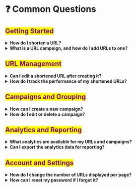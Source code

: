 # ❓ Common Questions

## <mark style="color:purple;">Getting Started</mark>

<details>

<summary><strong>How do I shorten a URL?</strong></summary>

To shorten a URL, follow these simple steps:

* Log in to your Blinks.to account.
* Navigate to the Dashboard. 'Shorten URL' section.
* Enter the URL you wish to shorten in the designated field.
* Click 'Shorten', and your new compact URL is ready to use!

[how-to-shorten-a-url.md](../shortening-urls/how-to-shorten-a-url.md "mention")

</details>

<details>

<summary><strong>What is a URL campaign, and how do I add URLs to one?</strong></summary>

A URL campaign is a way to group related URLs for tracking and analysis. To add a URL to a campaign:

* Shorten your URL or go to an existing shortened URL.
* Click on the 'Edit' button or select the URL and choose 'Add to Campaign' from the bulk action options.
* Select an existing campaign or create a new one.
* Save your changes, and the URL will be part of the selected campaign.

[bulk-edit-urls.md](../links-and-campaigns/bulk-edit-urls.md "mention")

</details>

## <mark style="color:purple;">URL Management</mark>

<details>

<summary><strong>Can I edit a shortened URL after creating it?</strong></summary>

Yes, you can edit the destination of a shortened URL as long as the shortened link has not received any clicks. To edit, go to the URL's component, click the 'Edit' button, make your changes, and save.

[customize-a-shortened-url.md](../shortening-urls/customize-a-shortened-url.md "mention")

</details>

<details>

<summary><strong>How do I track the performance of my shortened URLs?</strong></summary>

Tracking is done through the URL analytics feature. Click on the 'Analytics' icon next to the URL you wish to track to view detailed statistics including clicks, geographic data, referring platforms, and more.

[analytics-overview.md](../click-analytics/analytics-overview.md "mention")

</details>

## <mark style="color:purple;">Campaigns and Grouping</mark>

<details>

<summary><strong>How can I create a new campaign?</strong></summary>

To create a new campaign, navigate to the 'Campaigns' section and click on 'Add Campaign'. Enter the campaign name and choose a color label. After filling in the details, click 'Create Campaign'.

[create-edit-campaign.md](../links-and-campaigns/create-edit-campaign.md "mention")

</details>

<details>

<summary><strong>How do I edit or delete a campaign?</strong></summary>

Find the campaign you want to edit in the 'Campaigns' section. Click on the 'Edit' icon to rename or change the color. To delete, click the 'Delete' icon. Confirm your action in the popup modal.

</details>

## <mark style="color:purple;">Analytics and Reporting</mark>



<details>

<summary><strong>What analytics are available for my URLs and campaigns?</strong></summary>

Blinks.to provides a range of analytics, including:

1. Url level analytics
2. Campaign level analytics
3. Aggreate analytics

* Total clicks and click trends over time - Aggreate and url specific
* Geographic distribution of clicks by country and city.
* Platform analysis, such as operating systems and browsers used.
* Referral sources, including social media platforms.
* Campaign-specific aggregate stats.

[analytics-overview.md](../click-analytics/analytics-overview.md "mention")

</details>

<details>

<summary><strong>Can I export the analytics data for reporting?</strong></summary>

Yes, you can export analytics data from the analytics dashboard. Select the timeframe and data points you're interested in and use the 'Export as PNG' option for graphs or 'Export Data' for a CSV file.

</details>

## <mark style="color:purple;">Account and Settings</mark>

<details>

<summary><strong>How do I change the number of URLs displayed per page?</strong></summary>

Go to your user profile settings, where you'll find the option to set the preferred number of URLs per page. You can customise this setting to suit your convenience.

</details>

<details>

<summary><strong>How can I reset my password if I forget it?</strong></summary>

If you've forgotten your password, click on the 'Forgot Password' link on the login page. Enter your email address, and you'll receive instructions to reset your password.

</details>
